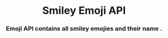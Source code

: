 <h1 align="center">Smiley Emoji API </h1>
<h3 align="center"> Emoji API contains all smiley emojies and their name . </h3>
